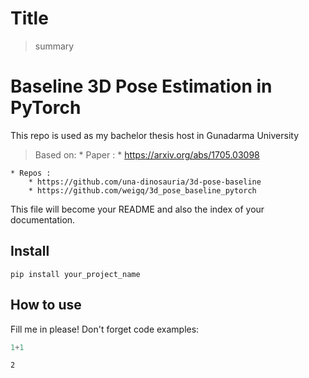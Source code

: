 <!--

#################################################
### THIS FILE WAS AUTOGENERATED! DO NOT EDIT! ###
#################################################
# file to edit: index.ipynb
# command to build the docs after a change: nbdev_build_docs

-->

# Title

> summary


# Baseline 3D Pose Estimation in PyTorch

This repo is used as my bachelor thesis host in Gunadarma University
> Based on: * Paper :         * https://arxiv.org/abs/1705.03098
        
    * Repos : 
        * https://github.com/una-dinosauria/3d-pose-baseline
        * https://github.com/weigq/3d_pose_baseline_pytorch

This file will become your README and also the index of your documentation.

## Install

`pip install your_project_name`

## How to use

Fill me in please! Don't forget code examples:
<div class="codecell" markdown="1">
<div class="input_area" markdown="1">

```python
1+1
```

</div>
<div class="output_area" markdown="1">




    2



</div>

</div>
